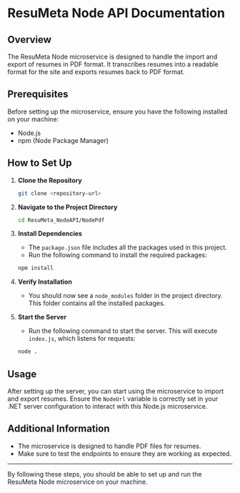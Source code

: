 # ResuMeta Node API Documentation

## Overview
The ResuMeta Node microservice is designed to handle the import and export of resumes in PDF format. It transcribes resumes into a readable format for the site and exports resumes back to PDF format.

## Prerequisites
Before setting up the microservice, ensure you have the following installed on your machine:
- Node.js
- npm (Node Package Manager)

## How to Set Up

1. **Clone the Repository**
    ```bash
    git clone <repository-url>
    ```

2. **Navigate to the Project Directory**
    ```bash
    cd ResuMeta_NodeAPI/NodePdf
    ```

3. **Install Dependencies**
    - The `package.json` file includes all the packages used in this project.
    - Run the following command to install the required packages:
    ```bash
    npm install
    ```

4. **Verify Installation**
    - You should now see a `node_modules` folder in the project directory. This folder contains all the installed packages.

5. **Start the Server**
    - Run the following command to start the server. This will execute `index.js`, which listens for requests:
    ```bash
    node .
    ```

## Usage
After setting up the server, you can start using the microservice to import and export resumes. Ensure the `NodeUrl` variable is correctly set in your .NET server configuration to interact with this Node.js microservice.

## Additional Information
- The microservice is designed to handle PDF files for resumes.
- Make sure to test the endpoints to ensure they are working as expected.

---

By following these steps, you should be able to set up and run the ResuMeta Node microservice on your machine.
